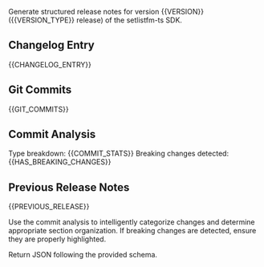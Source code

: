 Generate structured release notes for version {{VERSION}} ({{VERSION_TYPE}} release) of the setlistfm-ts SDK.

## Changelog Entry

{{CHANGELOG_ENTRY}}

## Git Commits

{{GIT_COMMITS}}

## Commit Analysis

Type breakdown: {{COMMIT_STATS}}
Breaking changes detected: {{HAS_BREAKING_CHANGES}}

## Previous Release Notes

{{PREVIOUS_RELEASE}}

Use the commit analysis to intelligently categorize changes and determine appropriate section organization. If breaking changes are detected, ensure they are properly highlighted.

Return JSON following the provided schema.
